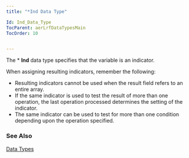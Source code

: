 ```yaml
---
title: "*Ind Data Type"

Id: Ind_Data_Type
TocParent: aerLrfDataTypesMain
TocOrder: 10


---
```


The * **Ind** data type specifies that the variable is an indicator. 

When assigning resulting indicators, remember the following:

- Resulting indicators cannot be used when the result field refers to an entire array.
- If the same indicator is used to test the result of more than one operation, the last operation processed determines the setting of the indicator.
- The same indicator can be used to test for more than one condition depending upon the operation specified.

### See Also
[Data Types](aerLrfDataTypesMain.html) 
